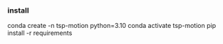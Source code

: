 ### install
conda create -n tsp-motion python=3.10
conda activate tsp-motion
pip install -r requirements